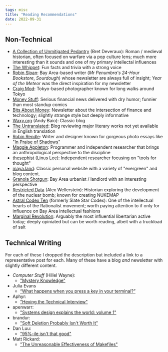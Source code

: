 ```yaml
---
tags: misc
title: "Reading Recommendations"
date: 2022-09-31
---
```


## Non-Technical
- [A Collection of Unmitigated Pedantry][1] (Bret Deveraux): Roman / medieval historian, often focused on warfare via a pop culture lens; much more interesting than it sounds and one of my primary intellectal influences
- [The Whippet][2]: Fun facts and trivia with a strong voice
- [Robin Sloan][3]: Bay Area-based writer (*Mr Penumbra's 24-Hour Bookstore*, *Sourdough*) whose newsletter are always full of insight; *Year of the Meteor* was the direct inspiration for my newsletter
- [Craig Mod][4]: Tokyo-based photographer known for long walks around Tokyo
- [Money Stuff][5]: Serious financial news delivered with dry humor; funnier than most standup comics
- [Bits About Money][6]: Newsletter about the intersection of finance and technology; slightly strange style but deeply informative
- [Waxy.org][7] (Andy Baio): Classic blog
- [The Untranslated][8]: Blog reviewing major literary works not yet available in English translation
- [Robin Rendle][9]: Writer and designer known for gorgeous photo essays like ["In Praise of Shadows"][10]
- [Maggie Appleton][11]: Programmer and independent researcher that brings an anthropological perspective to the discipline
- [thesephist][12] (Linus Lee): Independent researcher focusing on "tools for thought"
- [maya.land][13]: Classic personal website with a variety of "evergreen" and blog content.
- [Granola Shotgun][14]: Bay Area urbanist / landlord with an interesting perspective
- [Restricted Data][15] (Alex Wellerstein): Historian exploring the development of the nuclear bomb; known for creating NUKEMAP
- [Astral Codex Ten][16] (formerly Slate Star Codex): One of the intellectual hearts of the Rationalist movement; worth paying attention to if only for influence on Bay Area intellectual fashions
- [Marginal Revolution][17]: Arguably the most influential libertarian active today; deeply opiniated but can be worth reading, albeit with a truckload of salt

## Technical Writing
For each of these I dropped the description but included a link to a representative post for each. Many of these have a blog *and* newsletter with slightly different content.
- *Computer Stuff* (Hillel Wayne):
	- ["Mystery Knowledge"][18]
- Julia Evans
	- [“What happens when you press a key in your terminal?”][19]
- Aphyr:
	- ["Hexing the Technical Interview"][20]
- apenwarr:
	- ["Systems design explains the world: volume 1"][21]
- brandur:
	- ["Soft Deletion Probably Isn't Worth It"][22]
- Dan Luu:
	- ["95%-ile isn't that good"][23]
- Matt Rickard:
	- ["The Unreasonable Effectiveness of Makefiles"][24]

[1]:	https://acoup.blog/
[2]:	https://thewhippet.org/
[3]:	https://www.robinsloan.com/
[4]:	https://craigmod.com/
[5]:	https://www.bloomberg.com/account/newsletters/money-stuff
[6]:	https://bam.kalzumeus.com/
[7]:	https://waxy.org/
[8]:	https://theuntranslated.wordpress.com/
[9]:	https://www.robinrendle.com/
[10]:	https://www.robinrendle.com/essays/in-praise-of-shadows/
[11]:	https://maggieappleton.com/
[12]:	https://thesephist.com/
[13]:	https://maya.land/
[14]:	https://www.granolashotgun.com/
[15]:	http://blog.nuclearsecrecy.com/
[16]:	https://astralcodexten.substack.com/
[17]:	https://marginalrevolution.com/
[18]:	https://buttondown.email/hillelwayne/archive/mystery-knowledge-worskshop-discount/
[19]:	https://jvns.ca/blog/2022/07/20/pseudoterminals/
[20]:	https://aphyr.com/posts/341-hexing-the-technical-interview
[21]:	https://apenwarr.ca/log/20201227
[22]:	https://brandur.org/soft-deletion
[23]:	https://danluu.com/p95-skill/
[24]:	https://matt-rickard.com/the-unreasonable-effectiveness-of-makefiles
